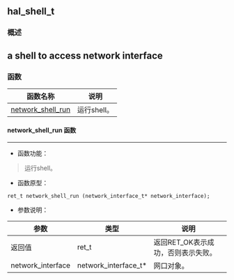 ## hal\_shell\_t
### 概述
a shell to access network interface
----------------------------------
### 函数
<p id="hal_shell_t_methods">

| 函数名称 | 说明 | 
| -------- | ------------ | 
| <a href="#hal_shell_t_network_shell_run">network\_shell\_run</a> | 运行shell。 |
#### network\_shell\_run 函数
-----------------------

* 函数功能：

> <p id="hal_shell_t_network_shell_run">运行shell。

* 函数原型：

```
ret_t network_shell_run (network_interface_t* network_interface);
```

* 参数说明：

| 参数 | 类型 | 说明 |
| -------- | ----- | --------- |
| 返回值 | ret\_t | 返回RET\_OK表示成功，否则表示失败。 |
| network\_interface | network\_interface\_t* | 网口对象。 |
